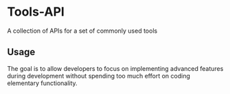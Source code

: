 # Tools-API

A collection of APIs for a set of commonly used tools

## Usage

The goal is to allow developers to focus on implementing advanced features during development without spending too much effort on coding elementary functionality.